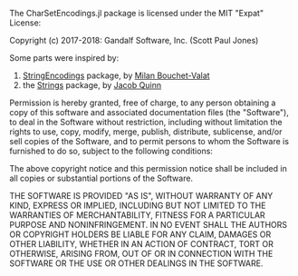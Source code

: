 The CharSetEncodings.jl package is licensed under the MIT "Expat" License:

Copyright (c) 2017-2018: Gandalf Software, Inc. (Scott Paul Jones)

Some parts were inspired by:
1) [StringEncodings](https://github.com/nalimilan/StringEncodings.jl) package, by [Milan Bouchet-Valat](https://github.com/nalimilan)
2) the [Strings](https://github.com/quinnj/Strings.jl) package, by [Jacob Quinn](https://github.com/quinnj)

Permission is hereby granted, free of charge, to any person obtaining a copy
of this software and associated documentation files (the "Software"), to deal
in the Software without restriction, including without limitation the rights
to use, copy, modify, merge, publish, distribute, sublicense, and/or sell
copies of the Software, and to permit persons to whom the Software is
furnished to do so, subject to the following conditions:

The above copyright notice and this permission notice shall be included in all
copies or substantial portions of the Software.

THE SOFTWARE IS PROVIDED "AS IS", WITHOUT WARRANTY OF ANY KIND, EXPRESS OR
IMPLIED, INCLUDING BUT NOT LIMITED TO THE WARRANTIES OF MERCHANTABILITY,
FITNESS FOR A PARTICULAR PURPOSE AND NONINFRINGEMENT. IN NO EVENT SHALL THE
AUTHORS OR COPYRIGHT HOLDERS BE LIABLE FOR ANY CLAIM, DAMAGES OR OTHER
LIABILITY, WHETHER IN AN ACTION OF CONTRACT, TORT OR OTHERWISE, ARISING FROM,
OUT OF OR IN CONNECTION WITH THE SOFTWARE OR THE USE OR OTHER DEALINGS IN THE
SOFTWARE.

